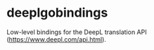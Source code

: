 # deeplgobindings
Low-level bindings for the DeepL translation API (https://www.deepl.com/api.html).
